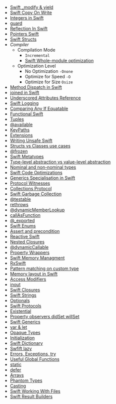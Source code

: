 - [Swift _modify & yield](Swift%20_modify%20&%20yield.md)
- [Swift Copy On Write](Swift%20Copy%20On%20Write.md)
- [Integers in Swift](Swift%20Notes/Integers%20in%20Swift.md)
- [guard](guard.md) 
- [Reflection In Swift](Reflection%20In%20Swift.md)
- [Pointers Swift](Swift%20Notes/Pointers%20Swift.md)
- [Swift Structs](Swift%20Structs.md) 
- *Compiler*
	- Compilation Mode
		-  `Incremental` 
		-  [Swift Whole-module optimization](../../../Swift%20Whole-module%20optimization.md)
	- Optimization Level 
		- No Optimization `-Onone`
		- Optimize for Speed `-O`
		- Optimize for Size `Osize`
- [Method Dispatch in Swift](Method%20Dispatch%20in%20Swift.md)
- [joined in Swift](../../../joined%20in%20Swift.md)
- [Underscored Attributes Reference](Swift%20Notes/Underscored%20Attributes%20Reference.md)
- [Swift Logging](Swift%20Notes/Swift%20Logging.md)
- [Comparing Any If Equatable](Swift%20Notes/Comparing%20Any%20If%20Equatable.md)
- [Functional Swift](Swift%20Notes/Functional%20Swift.md)
- [Tuples](Swift%20Notes/Tuples.md)
- [@available](Swift%20Notes/@available.md)
- [KeyPaths](Swift%20Notes/KeyPaths.md)
- [Extensions](Swift%20Notes/Extensions.md)
- [Writing Unsafe Swift](Swift%20Notes/Writing%20Unsafe%20Swift.md)
- [Structs vs Classes use cases](Swift%20Notes/Structs%20vs%20Classes%20use%20cases.md)
- [@frozen](Swift%20Notes/@frozen.md)
- [Swift Metatypes](Swift%20Notes/Swift%20Metatypes.md)
- [Type-level abstraction vs value-level abstraction](Swift%20Notes/Type-level%20abstraction%20vs%20value-level%20abstraction.md)
- [Nominal and non-nominal types](Swift%20Notes/Nominal%20and%20non-nominal%20types.md)
- [Swift Code Optimizations](Swift%20Notes/Swift%20Code%20Optimizations.md)
- [Generics Specialisation in Swift](Swift%20Notes/Generics%20Specialisation%20in%20Swift.md)
- [Protocol Witnesses](Swift%20Notes/Protocol%20Witnesses.md)
- [Collections Protocol](Swift%20Notes/Collections%20Protocol.md)
- [Swift Garbage Collection](Swift%20Notes/Swift%20Garbage%20Collection.md)
- [@testable](Swift%20Notes/@testable.md)
- [rethrows](Swift%20Notes/rethrows.md)
- [@dynamicMemberLookup](Swift%20Notes/@dynamicMemberLookup.md)
- [callAsFunction](Swift%20Notes/callAsFunction.md)
- [@_exported](Swift%20Notes/@_exported.md)
- [Swift Enums](Swift%20Notes/Swift%20Enums.md)
- [Assert and precondition](Swift%20Notes/Assert%20and%20precondition.md)
- [Reactive Swift](Swift%20Notes/Reactive%20Swift.md)
- [Nested Closures](Swift%20Notes/Nested%20Closures.md)
- [@dynamicCallable](Swift%20Notes/@dynamicCallable.md)
- [Property Wrappers](Swift%20Notes/Property%20Wrappers.md)
- [Swift Memory Managment](Swift%20Notes/Swift%20Memory%20Leaks/Swift%20Memory%20Managment.md)
- [RxSwift](Swift%20Notes/RxSwift.md)
- [Pattern matching on custom type](Swift%20Notes/Pattern%20matching%20on%20custom%20type.md)
- [Memory layout in Swift](Swift%20Notes/Memory%20layout%20in%20Swift.md)
- [Access Modifiers](Swift%20Notes/Access%20Modifiers.md)
- [inout](Swift%20Notes/inout.md)
- [Swift Closures](Swift%20Notes/Swift%20Closures.md)
- [Swift Strings](Swift%20Notes/Swift%20Strings.md)
- [Optionals](Swift%20Notes/Optionals.md)
- [Swift Protocols](Swift%20Notes/Swift%20Protocols.md)
- [Existential](Swift%20Notes/Existential.md)
- [Property observers didSet willSet](Swift%20Notes/Property%20observers%20didSet%20willSet.md)
- [Swift Generics](Swift%20Notes/Swift%20Generics.md)
- [var & let](Swift%20Notes/var%20&%20let.md)
- [Opaque Types](Swift%20Notes/Opaque%20Types.md)
- [Initialization](Swift%20Notes/Initialization.md)
- [Swift Dictionary](Swift%20Notes/Swift%20Dictionary.md)
- [Swfift lazy](Swift%20Notes/Swfift%20lazy.md)
- [Errors, Exceptions, try](Swift%20Notes/Errors,%20Exceptions,%20try.md)
- [Useful Global Functions](Swift%20Notes/Useful%20Global%20Functions.md)
- [static](Swift%20Notes/static.md)
- [defer](Swift%20Notes/defer.md)
- [Arrays](Swift%20Notes/Arrays.md)
- [Phantom Types](Swift%20Notes/Phantom%20Types.md)
- [Casting](Swift%20Notes/Casting.md)
- [Swift Working With Files](../../../Swift%20Working%20With%20Files.md)
- [Swift Result Builders](../../../Swift%20Result%20Builders.md)